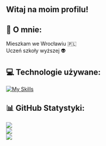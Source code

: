 ## Witaj na moim profilu!
## 💫 O mnie:
Mieszkam we Wrocławiu 🇵🇱<br>Uczeń szkoły wyższej 👽

## 💻 Technologie używane:
[![My Skills](https://skillicons.dev/icons?i=bootstrap,wordpress,html,css,php,js,discord,bots,nodejs,py,figma&theme=dark)](https://skillicons.dev)
<!--
![HTML5](https://img.shields.io/badge/html5-%23E34F26.svg?style=for-the-badge&logo=html5&logoColor=white) ![PHP](https://img.shields.io/badge/php-%23777BB4.svg?style=for-the-badge&logo=php&logoColor=white) ![Python](https://img.shields.io/badge/python-3670A0?style=for-the-badge&logo=python&logoColor=ffdd54) ![JavaScript](https://img.shields.io/badge/javascript-%23323330.svg?style=for-the-badge&logo=javascript&logoColor=%23F7DF1E) ![CSS3](https://img.shields.io/badge/css3-%231572B6.svg?style=for-the-badge&logo=css3&logoColor=white)
-->
## 📊 GitHub Statystyki:
![](https://github-readme-stats.vercel.app/api?username=konrad2992&theme=algolia&hide_border=false&include_all_commits=false&count_private=false)<br/>
![](https://github-readme-streak-stats.herokuapp.com/?user=konrad2992&theme=algolia&hide_border=false)<br/>
![](https://github-readme-stats.vercel.app/api/top-langs/?username=konrad2992&theme=algolia&hide_border=false&include_all_commits=false&count_private=false&layout=compact)

<!-- Proudly created with GPRM ( https://gprm.itsvg.in ) -->
